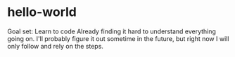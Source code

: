 # hello-world
Goal set: Learn to code
Already finding it hard to understand everything going on. I'll probably figure it out sometime in the future, but right now I will only follow and rely on the steps.
